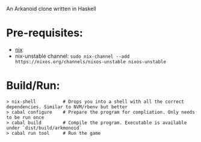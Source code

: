 An Arkanoid clone written in Haskell

# Pre-requisites:

- [nix](https://nixos.org/nix/download.html)
- nix-unstable channel: `sudo nix-channel --add https://nixos.org/channels/nixos-unstable nixos-unstable`

# Build/Run:

    > nix-shell          # Drops you into a shell with all the correct dependencies. Similar to NVM/rbenv but better
    > cabal configure    # Prepare the program for compliation. Only needs to be run once
    > cabal build        # Compile the program. Executable is available under `dist/build/arkmonoid`
    > cabal run tool     # Run the game
